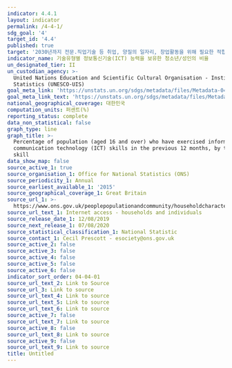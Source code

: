 ```yaml
---
indicator: 4.4.1
layout: indicator
permalink: /4-4-1/
sdg_goal: '4'
target_id: '4.4'
published: true
target: '2030년까지 전문.직업기술 등 취업, 양질의 일자리, 창업활동을 위해 필요한 적합한 기술을 지닌 청소년과 성인의 수를 실질적으로 증가 '
indicator_name: 기술유형별 정보통신기술(ICT) 능력을 보유한 청소년/성인의 비율
un_designated_tier: II
un_custodian_agency: >-
  United Nations Education and Scientific Cultural Organisation - Institute of
  Statistics (UNESCO-UIS)
goal_meta_link: 'https://unstats.un.org/sdgs/metadata/files/Metadata-04-04-01.pdf'
goal_meta_link_text: 'https://unstats.un.org/sdgs/metadata/files/Metadata-04-04-01.pdf'
national_geographical_coverage: 대한민국
computation_units: 퍼센트(%)
reporting_status: complete
data_non_statistical: false
graph_type: line
graph_title: >-
  Percentage of population (aged 16 and over) who have exercised information and
  communication technology (ICT) skills in the previous 12 months, by type of
  skill
data_show_map: false
source_active_1: true
source_organisation_1: Office for National Statistics (ONS)
source_periodicity_1: Annual
source_earliest_available_1: '2015'
source_geographical_coverage_1: Great Britain
source_url_1: >-
  https://www.ons.gov.uk/peoplepopulationandcommunity/householdcharacteristics/homeinternetandsocialmediausage/datasets/internetaccesshouseholdsandindividualsreferencetables
source_url_text_1: Internet access - households and individuals
source_release_date_1: 12/08/2019
source_next_release_1: 07/08/2020
source_statistical_classification_1: National Statistic
source_contact_1: Cecil Prescott - esociety@ons.gov.uk
source_active_2: false
source_active_3: false
source_active_4: false
source_active_5: false
source_active_6: false
indicator_sort_order: 04-04-01
source_url_text_2: Link to Source
source_url_3: Link to source
source_url_text_4: Link to source
source_url_text_5: Link to source
source_url_text_6: Link to source
source_active_7: false
source_url_text_7: Link to source
source_active_8: false
source_url_text_8: Link to source
source_active_9: false
source_url_text_9: Link to source
title: Untitled
---
```

